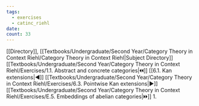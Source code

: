 ```yaml
---
tags:
  - exercises
  - catinc_riehl
date: 
count: 33
---
```

[[Directory]], [[Textbooks/Undergraduate/Second Year/Category Theory in Context Riehl/Category Theory in Context Riehl|Subject Directory]]
[[Textbooks/Undergraduate/Second Year/Category Theory in Context Riehl/Exercises/1.1. Abstract and concrete categories|🞀🞀]] [[6.1. Kan extensions|◀]] [[Textbooks/Undergraduate/Second Year/Category Theory in Context Riehl/Exercises/6.3. Pointwise Kan extensions|▶]] [[Textbooks/Undergraduate/Second Year/Category Theory in Context Riehl/Exercises/E.5. Embeddings of abelian categories|🞂🞂]]
1. 